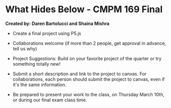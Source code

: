 # What Hides Below - CMPM 169 Final
**Created by: Daren Bartolucci and Shaina Mishra**

* Create a final project using P5.js

* Collaborations welcome (if more than 2 people, get approval in advance, tell us why)

* Project Suggestions: Build on your favorite project of the quarter or try something totally new!

* Submit a short description and link to the project to canvas. For collaborations, each person should submit the project to canvas, even if it's the same information.

* Be prepared to present your work to the class, on Thursday March 10th, or during our final exam class time.
